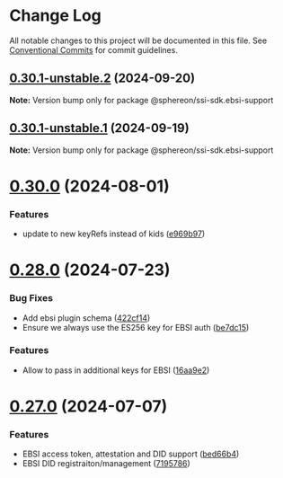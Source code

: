 # Change Log

All notable changes to this project will be documented in this file.
See [Conventional Commits](https://conventionalcommits.org) for commit guidelines.

## [0.30.1-unstable.2](https://github.com/Sphereon-Opensource/SSI-SDK/compare/v0.30.0...v0.30.1-unstable.2) (2024-09-20)

**Note:** Version bump only for package @sphereon/ssi-sdk.ebsi-support





## [0.30.1-unstable.1](https://github.com/Sphereon-Opensource/SSI-SDK/compare/v0.30.0...v0.30.1-unstable.1) (2024-09-19)

**Note:** Version bump only for package @sphereon/ssi-sdk.ebsi-support






# [0.30.0](https://github.com/Sphereon-Opensource/SSI-SDK/compare/v0.28.0...v0.30.0) (2024-08-01)

### Features

- update to new keyRefs instead of kids ([e969b97](https://github.com/Sphereon-Opensource/SSI-SDK/commit/e969b97b387e62e2def5a0bac655f1fe5c7100a7))

# [0.28.0](https://github.com/Sphereon-Opensource/SSI-SDK/compare/v0.27.0...v0.28.0) (2024-07-23)

### Bug Fixes

- Add ebsi plugin schema ([422cf14](https://github.com/Sphereon-Opensource/SSI-SDK/commit/422cf14182d798dd0a0d6c126995edba14af9e3a))
- Ensure we always use the ES256 key for EBSI auth ([be7dc15](https://github.com/Sphereon-Opensource/SSI-SDK/commit/be7dc15537ec005fb7b3745c70dd0b7c4fd75300))

### Features

- Allow to pass in additional keys for EBSI ([16aa9e2](https://github.com/Sphereon-Opensource/SSI-SDK/commit/16aa9e21180b69643d03ba137b7e3d014d092caf))

# [0.27.0](https://github.com/Sphereon-Opensource/SSI-SDK/compare/v0.26.0...v0.27.0) (2024-07-07)

### Features

- EBSI access token, attestation and DID support ([bed66b4](https://github.com/Sphereon-Opensource/SSI-SDK/commit/bed66b463c025dbd86637ba43c815ca08c5d16d2))
- EBSI DID registraiton/management ([7195786](https://github.com/Sphereon-Opensource/SSI-SDK/commit/7195786bde800f3ce231ef4dd4fb1629a73143b2))
